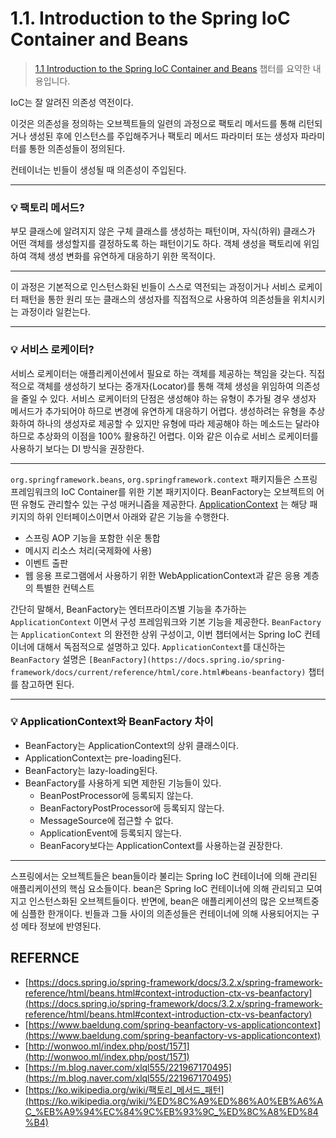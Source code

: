 # 1.1. Introduction to the Spring IoC Container and Beans 

> [1.1 Introduction to the Spring IoC Container and Beans](https://docs.spring.io/spring-framework/docs/current/reference/html/core.html#beans-introduction) 챕터를 요약한 내용입니다.


IoC는 잘 알려진 의존성 역전이다.

이것은 의존성을 정의하는 오브젝트들의 일련의 과정으로 팩토리 메서드를 통해 리턴되거나 생성된 후에 인스턴스를 주입해주거나 팩토리 메서드 파라미터 또는 생성자 파라미터를 통한 의존성들이 정의된다.

컨테이너는 빈들이 생성될 때 의존성이 주입된다.

---

### 💡 팩토리 메서드?

부모 클래스에 알려지지 않은 구체 클래스를 생성하는 패턴이며,
자식(하위) 클래스가 어떤 객체를 생성할지를 결정하도록 하는 패턴이기도 하다.
객체 생성을 팩토리에 위임하여 객체 생성 변화를 유연하게 대응하기 위한 목적이다.

---

이 과정은 기본적으로 인스턴스화된 빈들이 스스로 역전되는 과정이거나 서비스 로케이터 패턴을 통한 원리 또는 클래스의 생성자를 직접적으로 사용하여 의존성들을 위치시키는 과정이라 일컫는다.

---

### 💡 서비스 로케이터?

서비스 로케이터는 애플리케이션에서 필요로 하는 객체를 제공하는 책임을 갖는다.
직접적으로 객체를 생성하기 보다는 중개자(Locator)를 통해 객체 생성을 위임하여 의존성을 줄일 수 있다.
서비스 로케이터의 단점은 생성해야 하는 유형이 추가될 경우 생성자 메서드가 추가되어야 하므로 변경에 유연하게 대응하기 어렵다.
생성하려는 유형을 추상화하여 하나의 생성자로 제공할 수 있지만
유형에 따라 제공해야 하는 메소드는 달라야 하므로 추상화의 이점을 100% 활용하긴 어렵다.
이와 같은 이슈로 서비스 로케이터를 사용하기 보다는 DI 방식을 권장한다.

---
`org.springframework.beans`, `org.springframework.context` 패키지들은 스프링 프레임워크의 IoC Container를 위한 기본 패키지이다. BeanFactory는 오브젝트의 어떤 유형도 관리할수 있는 구성 매커니즘을 제공한다.
[ApplicationContext](https://docs.spring.io/spring-framework/docs/5.3.16/javadoc-api/org/springframework/context/ApplicationContext.html) 는 해당 패키지의 하위 인터페이스이면서 아래와 같은 기능을 수행한다.

- 스프링 AOP 기능을 포함한 쉬운 통합
- 메시지 리소스 처리(국제화에 사용)
- 이벤트 출판
- 웹 응용 프로그램에서 사용하기 위한 WebApplicationContext과 같은 응용 계층의 특별한 컨텍스트

간단히 말해서, BeanFactory는 엔터프라이즈별 기능을 추가하는 `ApplicationContext` 이면서 구성 프레임워크와 기본 기능을 제공한다.
`BeanFactory` 는 `ApplicationContext` 의 완전한 상위 구성이고, 이번 챕터에서는 Spring IoC 컨테이너에 대해서 독점적으로 설명하고 있다. `ApplicationContext`를 대신하는 `BeanFactory` 설명은 `[BeanFactory](https://docs.spring.io/spring-framework/docs/current/reference/html/core.html#beans-beanfactory)` 챕터를 참고하면 된다.

---

### 💡 ApplicationContext와 BeanFactory 차이

- BeanFactory는 ApplicationContext의 상위 클래스이다.
- ApplicationContext는 pre-loading된다.
- BeanFactory는 lazy-loading된다.
- BeanFactory를 사용하게 되면 제한된 기능들이 있다.
    - BeanPostProcessor에 등록되지 않는다.
    - BeanFactoryPostProcessor에 등록되지 않는다.
    - MessageSource에 접근할 수 없다.
    - ApplicationEvent에 등록되지 않는다.
    - BeanFacory보다는 ApplicationContext를 사용하는걸 권장한다.

---
스프링에서는 오브젝트들은 bean들이라 불리는 Spring IoC 컨테이너에 의해 관리된 애플리케이션의 핵심 요소들이다. bean은 Spring IoC 컨테이너에 의해 관리되고 모여지고 인스턴스화된 오브젝트들이다. 반면에, bean은 애플리케이션의 많은 오브젝트중에 심플한 한개이다. 빈들과 그들 사이의 의존성들은 컨테이너에 의해 사용되어지는 구성 메타 정보에 반영된다.

## REFERNCE

- [https://docs.spring.io/spring-framework/docs/3.2.x/spring-framework-reference/html/beans.html#context-introduction-ctx-vs-beanfactory](https://docs.spring.io/spring-framework/docs/3.2.x/spring-framework-reference/html/beans.html#context-introduction-ctx-vs-beanfactory)
- [https://www.baeldung.com/spring-beanfactory-vs-applicationcontext](https://www.baeldung.com/spring-beanfactory-vs-applicationcontext)
- [http://wonwoo.ml/index.php/post/1571](http://wonwoo.ml/index.php/post/1571)
- [https://m.blog.naver.com/xlql555/221967170495](https://m.blog.naver.com/xlql555/221967170495)
- [https://ko.wikipedia.org/wiki/팩토리_메서드_패턴](https://ko.wikipedia.org/wiki/%ED%8C%A9%ED%86%A0%EB%A6%AC_%EB%A9%94%EC%84%9C%EB%93%9C_%ED%8C%A8%ED%84%B4)
